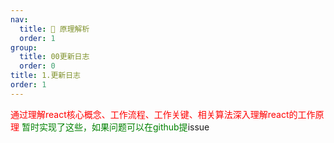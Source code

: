 ```yaml
---
nav:
  title: 🎉 原理解析
  order: 1
group:
  title: 00更新日志
  order: 0
title: 1.更新日志
order: 1
---
```

<Alert type="error">
  <span style="color: red">通过理解react核心概念、工作流程、工作关键、相关算法深入理解react的工作原理</span>
</Alert>



<Alert type="success">
  <span style="color: green">
  暂时实现了这些，如果问题可以在github提<a src="https://github.com/ObjectX-9/react18_analysis_book/issues">issue</a>
  </span>
</Alert>
